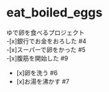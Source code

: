 # eat_boiled_eggs
ゆで卵を食べるプロジェクト  
-[x]銀行でお金をおろした #4  
-[x]スーパーで卵をかった #5  
-[x]腹筋を開始した #9  
- [x]卵を洗う #6
- [x]お湯を沸かす #7
